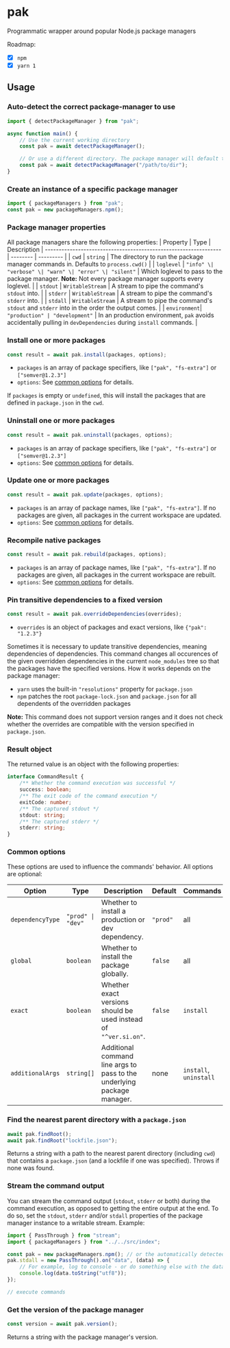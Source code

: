 # pak

Programmatic wrapper around popular Node.js package managers

Roadmap:

-   [x] `npm`
-   [x] `yarn 1`

## Usage

### Auto-detect the correct package-manager to use

```ts
import { detectPackageManager } from "pak";

async function main() {
	// Use the current working directory
	const pak = await detectPackageManager();

	// Or use a different directory. The package manager will default to that dir
	const pak = await detectPackageManager("/path/to/dir");
}
```

### Create an instance of a specific package manager

```ts
import { packageManagers } from "pak";
const pak = new packageManagers.npm();
```

### Package manager properties

All package managers share the following properties:
| Property | Type | Description |
---------------------------------------------------------------- | -------- | --------- |
| `cwd` | `string` | The directory to run the package manager commands in. Defaults to `process.cwd()` |
| `loglevel` | `"info" \| "verbose" \| "warn" \| "error" \| "silent"` | Which loglevel to pass to the package manager. **Note:** Not every package manager supports every loglevel. |
| `stdout` | `WritableStream` | A stream to pipe the command's `stdout` into. |
| `stderr` | `WritableStream` | A stream to pipe the command's `stderr` into. |
| `stdall` | `WritableStream` | A stream to pipe the command's `stdout` and `stderr` into in the order the output comes. |
| `environment`| `"production" | "development"` | In an production environment, `pak` avoids accidentally pulling in `devDependencies` during `install` commands. |

### Install one or more packages

```ts
const result = await pak.install(packages, options);
```

-   `packages` is an array of package specifiers, like `["pak", "fs-extra"]` or `["semver@1.2.3"]`
-   `options`: See [common options](#common-options) for details.

If `packages` is empty or `undefined`, this will install the packages that are defined in `package.json` in the `cwd`.

### Uninstall one or more packages

```ts
const result = await pak.uninstall(packages, options);
```

-   `packages` is an array of package specifiers, like `["pak", "fs-extra"]` or `["semver@1.2.3"]`
-   `options`: See [common options](#common-options) for details.

### Update one or more packages

```ts
const result = await pak.update(packages, options);
```

-   `packages` is an array of package names, like `["pak", "fs-extra"]`. If no packages are given, all packages in the current workspace are updated.
-   `options`: See [common options](#common-options) for details.

### Recompile native packages

```ts
const result = await pak.rebuild(packages, options);
```

-   `packages` is an array of package names, like `["pak", "fs-extra"]`. If no packages are given, all packages in the current workspace are rebuilt.
-   `options`: See [common options](#common-options) for details.

### Pin transitive dependencies to a fixed version

```ts
const result = await pak.overrideDependencies(overrides);
```

-   `overrides` is an object of packages and exact versions, like `{"pak": "1.2.3"}`

Sometimes it is necessary to update transitive dependencies, meaning dependencies of dependencies. This command changes all occurences of the given overridden dependencies in the current `node_modules` tree so that the packages have the specified versions. How it works depends on the package manager:

-   `yarn` uses the built-in `"resolutions"` property for `package.json`
-   `npm` patches the root `package-lock.json` and `package.json` for all dependents of the overridden packages

**Note:** This command does not support version ranges and it does not check whether the overrides are compatible with the version specified in `package.json`.

### Result object

The returned value is an object with the following properties:

```ts
interface CommandResult {
	/** Whether the command execution was successful */
	success: boolean;
	/** The exit code of the command execution */
	exitCode: number;
	/** The captured stdout */
	stdout: string;
	/** The captured stderr */
	stderr: string;
}
```

### Common options

These options are used to influence the commands' behavior. All options are optional:

| Option           | Type              | Description                                                             | Default  | Commands               |
| ---------------- | ----------------- | ----------------------------------------------------------------------- | -------- | ---------------------- |
| `dependencyType` | `"prod" \| "dev"` | Whether to install a production or dev dependency.                      | `"prod"` | all                    |
| `global`         | `boolean`         | Whether to install the package globally.                                | `false`  | all                    |
| `exact`          | `boolean`         | Whether exact versions should be used instead of `"^ver.si.on"`.        | `false`  | `install`              |
| `additionalArgs` | `string[]`        | Additional command line args to pass to the underlying package manager. | none     | `install`, `uninstall` |

### Find the nearest parent directory with a `package.json`

```ts
await pak.findRoot();
await pak.findRoot("lockfile.json");
```

Returns a string with a path to the nearest parent directory (including `cwd`) that contains a `package.json` (and a lockfile if one was specified). Throws if none was found.

### Stream the command output

You can stream the command output (`stdout`, `stderr` or both) during the command execution, as opposed to getting the entire output at the end. To do so,
set the `stdout`, `stderr` and/or `stdall` properties of the package manager instance to a writable stream. Example:

```ts
import { PassThrough } from "stream";
import { packageManagers } from "../../src/index";

const pak = new packageManagers.npm(); // or the automatically detected one
pak.stdall = new PassThrough().on("data", (data) => {
	// For example, log to console - or do something else with the data
	console.log(data.toString("utf8"));
});

// execute commands
```

### Get the version of the package manager

```ts
const version = await pak.version();
```

Returns a string with the package manager's version.
